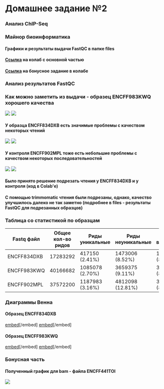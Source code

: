 # Домашнее задание №2 
### Анализ ChIP-Seq
### Майнор биоинформатика

#### Графики и результаты выдачи FastQC в папке files
#### [Ссылка](https://colab.research.google.com/drive/10yiTXD_kCj7P0BEzCJt2P9eQIPPrtyLX?usp=sharing) на колаб с основной частью
#### [Ссылка](https://colab.research.google.com/drive/1UaofFq8Pje0yJ6u8wfi4Prd-XjX29t2j?usp=sharing) на бонусное задание в колабе

### Анализ результатов FastQC
### Как можно заметить из выдачи - образец ENCFF983KWQ хорошего качества
 ![](https://github.com/dannygrig/hse_hw2_chip/blob/main/files/FF983KWQ_fastqc.png)
 ![](https://github.com/dannygrig/hse_hw2_chip/blob/main/files/FF983KWQ_fastqc_2.png)
#### У образца ENCFF834DXB есть значимые проблемы с качеством некоторых чтений
 ![](https://github.com/dannygrig/hse_hw2_chip/blob/main/files/FF834DXB_fastqc.png)
 ![](https://github.com/dannygrig/hse_hw2_chip/blob/main/files/FF834DXB_fastqc_2.png)
#### У контроля ENCFF902MPL тоже есть небольшие проблемы с качеством некоторых последовательностей
 ![](https://github.com/dannygrig/hse_hw2_chip/blob/main/files/FF902MPL_fastqc.png)
 ![](https://github.com/dannygrig/hse_hw2_chip/blob/main/files/FF902MPL_fastqc_2.png)
#### Было принято решение подрезать чтения у ENCFF834DXB и у контроля (код в Colab'е)
#### С помощью trimmomatic чтения были подрезаны, однако, качество улучшилось далеко не так заметно (подробнее в files - результаты FastQC для подрезанных образцов)

### Таблица со статистикой по образцам
| Fastq файл | Общее кол-во ридов | Риды уникальные | Риды неуникальные | Риды не выравнились |
| ------------- | ------------- | ------------- | ------------- | ------------- |
| ENCFF834DXB | 17283292 | 417150 (2.41%) | 1473006 (8.52%) | 15393136 (89.06%) |
| ENCFF983KWQ | 40166682 | 1085078 (2.70%) | 3659375 (9.11%) | 35422229 (88.19%) |
| ENCFF902MPL | 37572200 | 1187983 (3.16%) | 4812098 (12.81%) | 31572119 (84.03%) |

### Диаграммы Венна
#### Образец ENCFF834DXB
 [embed](https://github.com/dannygrig/hse_hw2_chip/blob/main/files/Intervene_venn_dxb_1.pdf)[/embed]
 [embed](https://github.com/dannygrig/hse_hw2_chip/blob/main/files/Intervene_venn_dxb_2.pdf)[/embed]
#### Образец ENCFF983KWQ 
 [embed](https://github.com/dannygrig/hse_hw2_chip/blob/main/files/Intervene_venn_kwq_1.pdf)[/embed]
 [embed](https://github.com/dannygrig/hse_hw2_chip/blob/main/files/Intervene_venn_kwq_2.pdf)[/embed]
### Бонусная часть 
#### Полученный график для bam - файла ENCFF441TOI 
 ![](https://github.com/dannygrig/hse_hw2_chip/blob/main/files/result.png)

